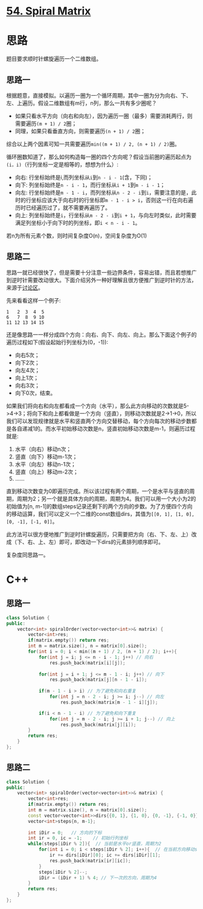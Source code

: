 # [54. Spiral Matrix](https://leetcode.com/problems/spiral-matrix/)
# 思路
题目要求顺时针螺旋遍历一个二维数组。
## 思路一
根据题意，直接模拟。以遍历一圈为一个循环周期，其中一圈为分为向右、下、左、上遍历。假设二维数组有m行，n列，那么一共有多少圈呢？   
* 如果只看水平方向（向右和向左），因为遍历一圈（最多）需要消耗两行，则需要遍历`(m + 1) / 2`圈；
* 同理，如果只看垂直方向，则需要遍历`(n + 1) / 2`圈；

综合以上两个因素可知一共需要遍历`min((m + 1) / 2, (n + 1) / 2)`圈。

循环圈数知道了，那么如何构造每一圈的四个方向呢？假设当前圈的遍历起点为`(i，i)`（行列坐标一定是相等的，想想为什么）:      
* 向右: 行坐标始终是i,而列坐标从`i`到`n - i - 1`(含，下同)；
* 向下: 列坐标始终是`n - i - 1`，而行坐标从`i + 1`到`m - i - 1`；
* 向左: 行坐标始终是`m - 1 - i`，而列坐标从`n - 2 - i`到`i`，需要注意的是，此时的行坐标应该大于向右时的行坐标即`m - 1 - i > i`，否则这一行在向右遍历时已经遍历过了，就不需要再遍历了。
* 向上: 列坐标始终是`i`，行坐标从`m - 2 - i`到`i + 1`，与向左时类似，此时需要满足列坐标小于向下时的列坐标，即`i < n - i - 1`。
 
若n为所有元素个数，则时间复杂度O(n)，空间复杂度为O(1)

## 思路二
思路一就已经很快了，但是需要十分注意一些边界条件，容易出错，而且若想推广到逆时针需要改动很大。下面介绍另外一种好理解且很方便推广到逆时针的方法，来源于[讨论区](https://leetcode.com/problems/spiral-matrix/discuss/20573/A-concise-C%2B%2B-implementation-based-on-Directions)。
 
先来看看这样一个例子:
```
1   2  3  4  5
6   7  8  9 10
11 12 13 14 15
```
还是像思路一一样分成四个方向：向右、向下、向左、向上。那么下面这个例子的遍历过程如下(假设起始行列坐标为(0，-1)):      
* 向右5次；
* 向下2次；
* 向左4次；
* 向上1次；
* 向右3次；
* 向下0次，结束。      

如果我们将向右和向左都看成一个方向（水平），那么此方向移动的次数就是5->4->3；将向下和向上都看做是一个方向（竖直），则移动次数就是2->1->0，所以我们可以发现规律就是水平和竖直两个方向交替移动，每个方向每次的移动步数都是各自递减1的。而水平初始移动次数是n，竖直初始移动次数是m-1，则遍历过程就是:
1. 水平（向右）移动n次；
2. 竖直（向下）移动m-1次；
3. 水平（向左）移动n-1次；
4. 竖直（向上）移动m-2次；
5. ......

直到移动次数变为0即遍历完成。所以该过程有两个周期，一个是水平与竖直的周期，周期为2；另一个就是具体方向的周期，周期为4。我们可以用一个大小为2的初始值为[n, m-1]的数组steps记录还剩下的两个方向的步数。为了方便四个方向的移动运算，我们可以定义一个二维的const数组dirs，其值为`[[0, 1], [1, 0], [0, -1], [-1, 0]]`。

此方法可以很方便地推广到逆时针螺旋遍历，只需要把方向（右、下、左、上）改成（下、右、上、左）即可，即改动一下dirs的元素排列顺序即可。

复杂度同思路一。

# C++
## 思路一
``` C++
class Solution {
public:
    vector<int> spiralOrder(vector<vector<int>>& matrix) {
        vector<int>res;
        if(matrix.empty()) return res;
        int m = matrix.size(), n = matrix[0].size();
        for(int i = 0; i < min((m + 1) / 2, (n + 1) / 2); i++){
            for(int j = i; j <= n - i - 1; j++) // 向右
                res.push_back(matrix[i][j]);
            
            for(int j = i + 1; j <= m - 1 - i; j++) // 向下
                res.push_back(matrix[j][n - 1 - i]);
            
            if(m - 1 - i > i) // 为了避免和向右重复
                for(int j = n - 2 - i; j >= i; j--) // 向左
                    res.push_back(matrix[m - 1 - i][j]);

            if(i < n - 1 - i) // 为了避免和向下重复
                for(int j = m - 2 - i; j >= i + 1; j--) // 向上
                    res.push_back(matrix[j][i]);
        }
        return res;
    }
};
```

## 思路二
``` C++
class Solution {
public:
    vector<int> spiralOrder(vector<vector<int>>& matrix) {
        vector<int>res;
        if(matrix.empty()) return res;
        int m = matrix.size(), n = matrix[0].size();
        const vector<vector<int>>dirs{{0, 1}, {1, 0}, {0, -1}, {-1, 0}}; // 右、下、左、上
        vector<int>steps{n, m-1}; 
    
        int iDir = 0;   // 方向的下标
        int ir = 0, ic = -1;    // 初始行列坐标
        while(steps[iDir % 2]){  // 当前是水平or竖直，周期为2
            for(int i = 0; i < steps[iDir % 2]; i++){  // 在当前方向移动steps[iDir % 2]次
                ir += dirs[iDir][0]; ic += dirs[iDir][1];
                res.push_back(matrix[ir][ic]);
            }
            steps[iDir % 2]--;
            iDir = (iDir + 1) % 4; // 下一次的方向，周期为4
        }
        return res;
    }
};
```